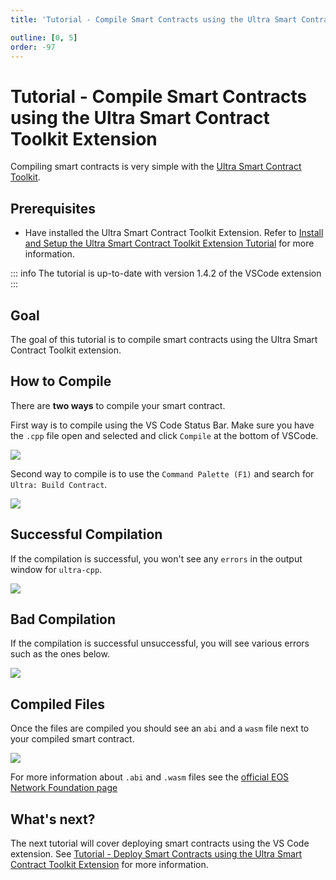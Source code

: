 ```yaml
---
title: 'Tutorial - Compile Smart Contracts using the Ultra Smart Contract Toolkit Extension'

outline: [0, 5]
order: -97
---
```


# Tutorial - Compile Smart Contracts using the Ultra Smart Contract Toolkit Extension

Compiling smart contracts is very simple with the [Ultra Smart Contract Toolkit](https://marketplace.visualstudio.com/items?itemName=ultraio.ultra-cpp).

## Prerequisites

-   Have installed the Ultra Smart Contract Toolkit Extension. Refer to [Install and Setup the Ultra Smart Contract Toolkit Extension Tutorial](./index.md) for more information.

::: info
The tutorial is up-to-date with version 1.4.2 of the VSCode extension
:::

## Goal

The goal of this tutorial is to compile smart contracts using the Ultra Smart Contract Toolkit extension.

## How to Compile

There are **two ways** to compile your smart contract.

First way is to compile using the VS Code Status Bar. Make sure you have the `.cpp` file open and selected and click `Compile` at the bottom of VSCode.

![](./images/compile-button.png)

Second way to compile is to use the `Command Palette (F1)` and search for `Ultra: Build Contract`.

![](./images/command-palette-build.png)

## Successful Compilation

If the compilation is successful, you won't see any `errors` in the output window for `ultra-cpp`.

![](./images/successful-build.png)

## Bad Compilation

If the compilation is successful unsuccessful, you will see various errors such as the ones below.

![](./images/unsuccessful-build.png)

## Compiled Files

Once the files are compiled you should see an `abi` and a `wasm` file next to your compiled smart contract.

![](./images/compiled-files.png)

For more information about `.abi` and `.wasm` files see the [official EOS Network Foundation page](https://docs.eosnetwork.com/docs/latest/quick-start/build-and-deploy#what-does-a-smart-contract-build-to)

## What's next?

The next tutorial will cover deploying smart contracts using the VS Code extension. See [Tutorial - Deploy Smart Contracts using the Ultra Smart Contract Toolkit Extension](./deploy.md) for more information.
